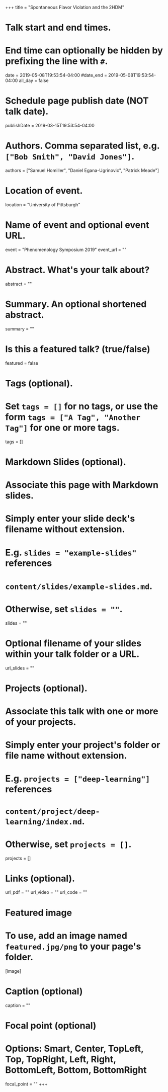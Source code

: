 +++
title = "Spontaneous Flavor Violation and the 2HDM"

# Talk start and end times.
#   End time can optionally be hidden by prefixing the line with `#`.
date = 2019-05-08T19:53:54-04:00
#date_end = 2019-05-08T19:53:54-04:00
all_day = false

# Schedule page publish date (NOT talk date).
publishDate = 2019-03-15T19:53:54-04:00

# Authors. Comma separated list, e.g. `["Bob Smith", "David Jones"]`.
authors = ["Samuel Homiller", "Daniel Egana-Ugrinovic", "Patrick Meade"]

# Location of event.
location = "University of Pittsburgh"

# Name of event and optional event URL.
event = "Phenomenology Symposium 2019"
event_url = ""

# Abstract. What's your talk about?
abstract = ""

# Summary. An optional shortened abstract.
summary = ""

# Is this a featured talk? (true/false)
featured = false

# Tags (optional).
#   Set `tags = []` for no tags, or use the form `tags = ["A Tag", "Another Tag"]` for one or more tags.
tags = []

# Markdown Slides (optional).
#   Associate this page with Markdown slides.
#   Simply enter your slide deck's filename without extension.
#   E.g. `slides = "example-slides"` references
#   `content/slides/example-slides.md`.
#   Otherwise, set `slides = ""`.
slides = ""

# Optional filename of your slides within your talk folder or a URL.
url_slides = ""

# Projects (optional).
#   Associate this talk with one or more of your projects.
#   Simply enter your project's folder or file name without extension.
#   E.g. `projects = ["deep-learning"]` references
#   `content/project/deep-learning/index.md`.
#   Otherwise, set `projects = []`.
projects = []

# Links (optional).
url_pdf = ""
url_video = ""
url_code = ""

# Featured image
# To use, add an image named `featured.jpg/png` to your page's folder.
[image]
  # Caption (optional)
  caption = ""

  # Focal point (optional)
  # Options: Smart, Center, TopLeft, Top, TopRight, Left, Right, BottomLeft, Bottom, BottomRight
  focal_point = ""
+++
